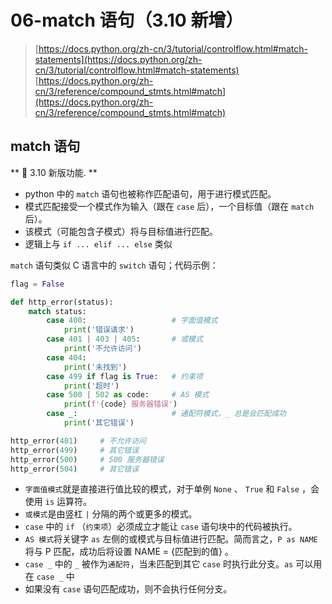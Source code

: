 # 06-match 语句（3.10 新增）

> [https://docs.python.org/zh-cn/3/tutorial/controlflow.html#match-statements](https://docs.python.org/zh-cn/3/tutorial/controlflow.html#match-statements)  
> [https://docs.python.org/zh-cn/3/reference/compound_stmts.html#match](https://docs.python.org/zh-cn/3/reference/compound_stmts.html#match)

## match 语句

** 🐍 3.10 新版功能. **

- python 中的 `match` 语句也被称作匹配语句，用于进行模式匹配。  
- 模式匹配接受一个模式作为输入（跟在 `case` 后），一个目标值（跟在 `match` 后）。  
- 该模式（可能包含子模式）将与目标值进行匹配。  
- 逻辑上与 `if ... elif ... else` 类似

`match` 语句类似 C 语言中的 `switch` 语句；代码示例：

```python
flag = False

def http_error(status):
    match status:
        case 400:                   # 字面值模式
            print('错误请求')
        case 401 | 403 | 405:       # 或模式
            print('不允许访问')
        case 404:
            print('未找到')
        case 499 if flag is True:   # 约束项
            print('超时')
        case 500 | 502 as code:     # AS 模式
            print(f'{code} 服务器错误')
        case _:                     # 通配符模式，_ 总是会匹配成功
            print('其它错误')

http_error(401)     # 不允许访问
http_error(499)     # 其它错误
http_error(500)     # 500 服务器错误
http_error(504)     # 其它错误
```

- `字面值模式`就是直接进行值比较的模式，对于单例 `None` 、 `True` 和 `False` ，会使用 `is` 运算符。
- `或模式`是由竖杠 `|` 分隔的两个或更多的模式。
- `case` 中的 `if` （`约束项`）必须成立才能让 `case` 语句块中的代码被执行。
- `AS 模式`将关键字 `as` 左侧的或模式与目标值进行匹配。简而言之，`P as NAME` 将与 P 匹配，成功后将设置 NAME = {匹配到的值} 。
- `case _` 中的 `_` 被作为`通配符`，当未匹配到其它 `case` 时执行此分支。`as` 可以用在 `case _` 中
- 如果没有 `case` 语句匹配成功，则不会执行任何分支。
